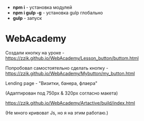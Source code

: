 - **npm i** - установка модулей
- **npm i gulp -g** - установка gulp глобально
- **gulp** - запуск

# WebAcademy

Создали кнопку на уроке - https://zzik.github.io/WebAcademy/Lesson_button/buttom.html

Попробовал самостоятельно сделать кнопку - https://zzik.github.io/WebAcademy/Mybutton/my_button.html

Lending page - "Визитки, банера, флаера" 

(Адаптирован под 750px & 320px согласно макета)

https://zzik.github.io/WebAcademy/Artactive/build/index.html

(Не много кривоват Js, но я на  этим работаю.)
